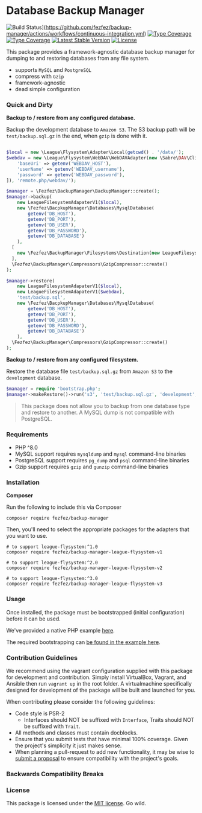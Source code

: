 # Database Backup Manager

![Build Status](https://github.com/fezfez/backup-manager/actions/workflows/continuous-integration.yml/badge.svg)](https://github.com/fezfez/backup-manager/actions/workflows/continuous-integration.yml)
[![Type Coverage](https://shepherd.dev/github/fezfez/backup-manager/coverage.svg)](https://shepherd.dev/github/fezfez/backup-manager)
[![Type Coverage](https://shepherd.dev/github/fezfez/backup-manager/level.svg)](https://shepherd.dev/github/fezfez/backup-manager)
[![Latest Stable Version](https://poser.pugx.org/fezfez/backup-manager/v/stable)](https://packagist.org/packages/fezfez/backup-manager)
[![License](https://poser.pugx.org/fezfez/backup-manager/license)](https://packagist.org/packages/fezfez/backup-manager)


This package provides a framework-agnostic database backup manager for dumping to and restoring databases from any file system.

- supports `MySQL` and `PostgreSQL`
- compress with `Gzip`
- framework-agnostic
- dead simple configuration

### Quick and Dirty

**Backup to / restore from any configured database.**

Backup the development database to `Amazon S3`. The S3 backup path will be `test/backup.sql.gz` in the end, when `gzip` is done with it.

```php

$local = new \League\Flysystem\Adapter\Local(getcwd() . '/data/');
$webdav = new \League\Flysystem\WebDAV\WebDAVAdapter(new \Sabre\DAV\Client([
    'baseUri' => getenv('WEBDAV_HOST'),
    'userName' => getenv('WEBDAV_username'),
    'password' => getenv('WEBDAV_password'),
]), 'remote.php/webdav/');

$manager = \Fezfez\BackupManager\BackupManager::create();
$manager->backup(
    new LeagueFilesystemAdapaterV1($local),
    new \Fezfez\BacpkupManager\Databases\MysqlDatabase(
        getenv('DB_HOST'),
        getenv('DB_PORT'),
        getenv('DB_USER'),
        getenv('DB_PASSWORD'),
        getenv('DB_DATABASE')
    ),
  [
    new \Fezfez\BackupManager\Filesystems\Destination(new LeagueFilesystemAdapaterV1($webdav), 'test/backup.sql')
  ],
  \Fezfez\BackupManager\Compressors\GzipCompressor::create()
);

$manager->restore(
    new LeagueFilesystemAdapaterV1($local),
    new LeagueFilesystemAdapaterV1($webdav),
    'test/backup.sql',
    new \Fezfez\BacpkupManager\Databases\MysqlDatabase(
        getenv('DB_HOST'),
        getenv('DB_PORT'),
        getenv('DB_USER'),
        getenv('DB_PASSWORD'),
        getenv('DB_DATABASE')
    ),
  \Fezfez\BackupManager\Compressors\GzipCompressor::create()
);
```

**Backup to / restore from any configured filesystem.**

Restore the database file `test/backup.sql.gz` from `Amazon S3` to the `development` database.

```php
$manager = require 'bootstrap.php';
$manager->makeRestore()->run('s3', 'test/backup.sql.gz', 'development', 'gzip');
```

> This package does not allow you to backup from one database type and restore to another. A MySQL dump is not compatible with PostgreSQL.

### Requirements

- PHP ^8.0
- MySQL support requires `mysqldump` and `mysql` command-line binaries
- PostgreSQL support requires `pg_dump` and `psql` command-line binaries
- Gzip support requires `gzip` and `gunzip` command-line binaries


### Installation

**Composer**

Run the following to include this via Composer

```shell
composer require fezfez/backup-manager
```

Then, you'll need to select the appropriate packages for the adapters that you want to use.

```shell
# to support league-flysystem:^1.0
composer require fezfez/backup-manager-league-flysystem-v1

# to support league-flysystem:^2.0
composer require fezfez/backup-manager-league-flysystem-v2

# to support league-flysystem:^3.0
composer require fezfez/backup-manager-league-flysystem-v3
```

### Usage

Once installed, the package must be bootstrapped (initial configuration) before it can be used.

We've provided a native PHP example [here](https://github.com/backup-manager/backup-manager/tree/master/examples).

The required bootstrapping can [be found in the example here](https://github.com/backup-manager/backup-manager/blob/master/examples/standalone/bootstrap.php).


### Contribution Guidelines

We recommend using the vagrant configuration supplied with this package for development and contribution. Simply install VirtualBox, Vagrant, and Ansible then run `vagrant up` in the root folder. A virtualmachine specifically designed for development of the package will be built and launched for you.

When contributing please consider the following guidelines:

- Code style is PSR-2
    - Interfaces should NOT be suffixed with `Interface`, Traits should NOT be suffixed with `Trait`.
- All methods and classes must contain docblocks.
- Ensure that you submit tests that have minimal 100% coverage. Given the project's simplicity it just makes sense.
- When planning a pull-request to add new functionality, it may be wise to [submit a proposal](https://github.com/backup-manager/backup-manager/issues/new) to ensure compatibility with the project's goals.


### Backwards Compatibility Breaks

### License

This package is licensed under the [MIT license](https://github.com/backup-manager/backup-manager/blob/master/LICENSE). Go wild.
